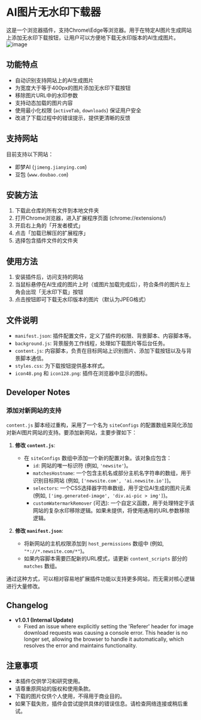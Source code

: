 # AI图片无水印下载器

这是一个浏览器插件，支持Chrome\Edge等浏览器。用于在特定AI图片生成网站上添加无水印下载按钮，让用户可以方便地下载无水印版本的AI生成图片。
![image](https://github.com/user-attachments/assets/6556443e-6e41-4222-a557-58a3bda532e6)


## 功能特点

- 自动识别支持网站上的AI生成图片
- 为宽度大于等于400px的图片添加无水印下载按钮
- 移除图片URL中的水印参数
- 支持动态加载的图片内容
- 使用最小化权限 (`activeTab`, `downloads`) 保证用户安全
- 改进了下载过程中的错误提示，提供更清晰的反馈

## 支持网站

目前支持以下网站：
- 即梦AI (`jimeng.jianying.com`)
- 豆包 (`www.doubao.com`)

## 安装方法

1. 下载此仓库的所有文件到本地文件夹
2. 打开Chrome浏览器，进入扩展程序页面 (chrome://extensions/)
3. 开启右上角的「开发者模式」
4. 点击「加载已解压的扩展程序」
5. 选择包含插件文件的文件夹

## 使用方法

1. 安装插件后，访问支持的网站
2. 当鼠标悬停在AI生成的图片上时（或图片加载完成后），符合条件的图片左上角会出现「无水印下载」按钮
3. 点击按钮即可下载无水印版本的图片（默认为JPEG格式）

## 文件说明

- `manifest.json`: 插件配置文件，定义了插件的权限、背景脚本、内容脚本等。
- `background.js`: 背景服务工作线程，处理如下载图片等后台任务。
- `content.js`: 内容脚本，负责在目标网站上识别图片、添加下载按钮以及与背景脚本通信。
- `styles.css`: 为下载按钮提供基本样式。
- `icon48.png` 和 `icon128.png`: 插件在浏览器中显示的图标。

## Developer Notes

### 添加对新网站的支持

`content.js` 脚本经过重构，采用了一个名为 `siteConfigs` 的配置数组来简化添加对新AI图片网站的支持。要添加新网站，主要步骤如下：

1.  **修改 `content.js`**:
    *   在 `siteConfigs` 数组中添加一个新的配置对象。该对象应包含：
        *   `id`: 网站的唯一标识符 (例如, `'newsite'`)。
        *   `matchesHostname`: 一个包含主机名或部分主机名字符串的数组，用于识别目标网站 (例如, `['newsite.com', 'ai.newsite.io']`)。
        *   `selectors`: 一个CSS选择器字符串数组，用于定位AI生成的图片元素 (例如, `['img.generated-image', 'div.ai-pic > img']`)。
        *   `customWatermarkRemover` (可选): 一个自定义函数，用于处理特定于该网站的复杂水印移除逻辑。如果未提供，将使用通用的URL参数移除逻辑。

2.  **修改 `manifest.json`**:
    *   将新网站的主机权限添加到 `host_permissions` 数组中 (例如, `"*://*.newsite.com/*"`)。
    *   如果内容脚本需要匹配新的URL模式，请更新 `content_scripts` 部分的 `matches` 数组。

通过这种方式，可以相对容易地扩展插件功能以支持更多网站，而无需对核心逻辑进行大量修改。

## Changelog
- **v1.0.1 (Internal Update)**
  - Fixed an issue where explicitly setting the 'Referer' header for image download requests was causing a console error. This header is no longer set, allowing the browser to handle it automatically, which resolves the error and maintains functionality.

## 注意事项

- 本插件仅供学习和研究使用。
- 请尊重原网站的版权和使用条款。
- 下载的图片仅供个人使用，不得用于商业目的。
- 如果下载失败，插件会尝试提供具体的错误信息。请检查网络连接或稍后重试。
